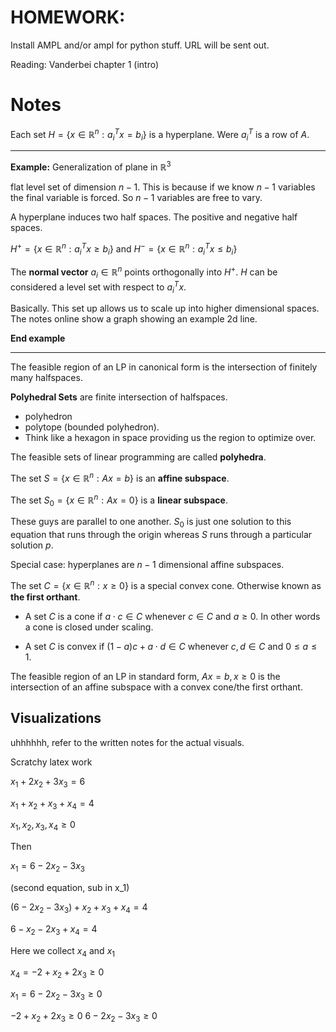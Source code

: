 # HOMEWORK:

Install AMPL and/or ampl for python stuff. URL will be sent out. 

Reading: Vanderbei chapter 1 (intro)

# Notes

Each set $H = \{ x \in \mathbb{R}^n: a_i^Tx=b_i \}$ is a hyperplane. Were $a_i^T$ is a row of $A$. 

---

**Example:** Generalization of plane in $\mathbb{R}^3$

flat level set of dimension $n-1$. This is because if we know $n-1$ variables the final variable is forced. So $n-1$ variables are free to vary. 

A hyperplane induces two half spaces. The positive and negative half spaces. 

$H^+ = \{x \in \mathbb{R}^n: a_i^T x \geq b_i\}$ and $H^- = \{x \in \mathbb{R}^n: a_i^T x \leq b_i\}$ 

The **normal vector** $a_i \in \mathbb{R}^n$ points orthogonally into $H^+$. $H$ can be considered a level set with respect to $a_i^Tx$. 

Basically. This set up allows us to scale up into higher dimensional spaces. The notes online show a graph showing an example 2d line. 

**End example**

---

The feasible region of an LP in canonical form is the intersection of finitely many halfspaces.

**Polyhedral Sets** are finite intersection of halfspaces.

- polyhedron 
- polytope (bounded polyhedron). 
- Think like a hexagon in space providing us the region to optimize over. 

The feasible sets of linear programming are called **polyhedra**. 

The set $S = \{ x \in \mathbb{R}^n: Ax=b \}$ is an **affine subspace**. 

The set $S_0 = \{ x \in \mathbb{R}^n: Ax=0 \}$ is a **linear subspace**. 

These guys are parallel to one another. $S_0$ is just one solution to this equation that runs through the origin whereas $S$ runs through a particular solution $p$. 

Special case: hyperplanes are $n-1$ dimensional affine subspaces. 

The set $C = \{ x \in \mathbb{R}^n: x \geq 0 \}$ is a special convex cone. Otherwise known as **the first orthant**.

- A set $C$ is a cone if $a \cdot c \in C$ whenever $c \in C$ and $a \geq 0$. In other words a cone is closed under scaling. 

- A set $C$ is convex if $(1-a)c + a\cdot d \in C$ whenever $c,d \in C$ and $0 \leq a \leq 1$.

The feasible region of an LP in standard form, $Ax=b, x \geq 0$ is the intersection of an affine subspace with a convex cone/the first orthant. 

## Visualizations

uhhhhhh, refer to the written notes for the actual visuals. 

Scratchy latex work

$x_1 + 2x_2 + 3x_3 = 6$

$x_1 + x_2 + x_3 + x_4 = 4$

$x_1, x_2, x_3, x_4 \geq 0$

Then

$x_1 = 6 - 2x_2 - 3x_3$

(second equation, sub in x_1)

$(6 - 2x_2 - 3x_3) + x_2 + x_3 + x_4 = 4$

$6 - x_2 - 2x_3 + x_4 = 4$

Here we collect $x_4$ and $x_1$ 

$x_4 = -2 + x_2 + 2x_3 \geq 0$

$x_1 = 6 - 2x_2 - 3x_3 \geq 0$

$-2 + x_2 + 2x_3 \geq 0$
$6 - 2x_2 - 3x_3 \geq 0$ 